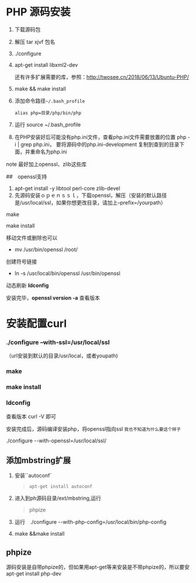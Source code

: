 # PHP 源码安装

1. 下载源码包  

2. 解压 tar   xjvf 包名 

3. ./configure

4. apt-get install libxml2-dev

   还有许多扩展需要的库，参照：http://twosee.cn/2018/06/13/Ubuntu-PHP/

5. make && make install

6. 添加命令路径``~/.bash_profile``

   ```shell 
   alias php=目录/php/bin/php
   ```

7. 运行 source ~/.bash_profile

8. 在PHP安装好后可能没有php.ini文件，查看php.ini文件需要放置的位置 php -i | grep php.ini， 要将源码中的php.ini-development 复制到查到的目录下面，并重命名为php.ini



note 最好加上openssl、zlib这些库

##　openssl支持

1. apt-get  install -y libtool perl-core zlib-devel
2. 先源码安装ｏｐｅｎｓｓｌ，下载openssl，解压（安装的默认路径是/usr/local/ssl，如果你想更改目录，请加上–prefix=/yourpath）

make

make install

移动文件或删除也可以

- mv /usr/bin/openssl /root/

创建符号链接

- ln -s /usr/local/bin/openssl /usr/bin/openssl

动态刷新  **ldconfig**

安装完毕，**openssl version -a** 查看版本

# 安装配置curl

### **./configure –with-ssl=/usr/local/ssl**

（url安装到默认的目录/usr/local，或者youpath)

### make

### make install

### ldconfig

查看版本 curl -V 即可

安装完成后，源码编译安装php，将openssl指向ssl  ``我也不知道为什么要这个样子``

 ./configure --with-openssl=/usr/local/ssl/ 

 

## 添加mbstring扩展

1. 安装``autoconf`

   > ```shell
   > apt-get install autoconf
   > ```

2. 进入到ph源码目录/ext/mbstring,运行

   > phpize

3. 运行　./configure --with-php-config=/usr/local/bin/php-config 

4. make &&make install

## phpize 

源码安装是自带phpize的，但如果用apt-get等来安装是不带phpize的，所以要安apt-get install php-dev

 